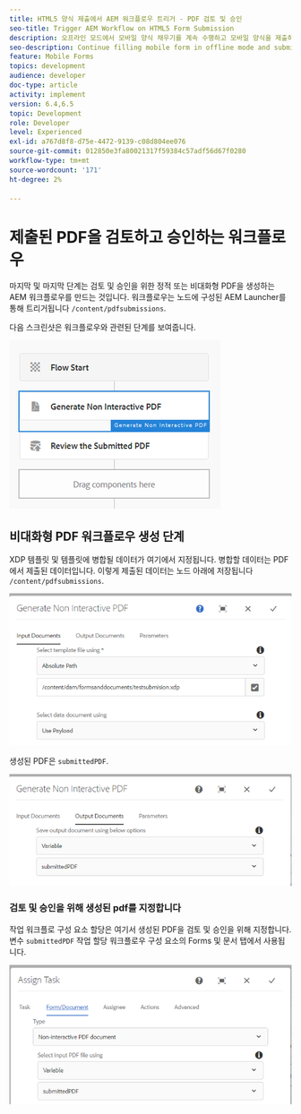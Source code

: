 ```yaml
---
title: HTML5 양식 제출에서 AEM 워크플로우 트리거 - PDF 검토 및 승인
seo-title: Trigger AEM Workflow on HTML5 Form Submission
description: 오프라인 모드에서 모바일 양식 채우기를 계속 수행하고 모바일 양식을 제출하여 AEM 워크플로우를 트리거합니다.
seo-description: Continue filling mobile form in offline mode and submit mobile form to trigger AEM workflow
feature: Mobile Forms
topics: development
audience: developer
doc-type: article
activity: implement
version: 6.4,6.5
topic: Development
role: Developer
level: Experienced
exl-id: a767d8f8-d75e-4472-9139-c08d804ee076
source-git-commit: 012850e3fa80021317f59384c57adf56d67f0280
workflow-type: tm+mt
source-wordcount: '171'
ht-degree: 2%

---
```


# 제출된 PDF을 검토하고 승인하는 워크플로우

마지막 및 마지막 단계는 검토 및 승인을 위한 정적 또는 비대화형 PDF을 생성하는 AEM 워크플로우를 만드는 것입니다. 워크플로우는 노드에 구성된 AEM Launcher를 통해 트리거됩니다 `/content/pdfsubmissions`.

다음 스크린샷은 워크플로우와 관련된 단계를 보여줍니다.

![workflow](assets/workflow.PNG)

## 비대화형 PDF 워크플로우 생성 단계

XDP 템플릿 및 템플릿에 병합될 데이터가 여기에서 지정됩니다. 병합할 데이터는 PDF에서 제출된 데이터입니다. 이렇게 제출된 데이터는 노드 아래에 저장됩니다 `/content/pdfsubmissions`.

![워크플로우](assets/generate-pdf1.PNG)

생성된 PDF은 `submittedPDF`.

![워크플로우](assets/generate-pdf2.PNG)

### 검토 및 승인을 위해 생성된 pdf를 지정합니다

작업 워크플로 구성 요소 할당은 여기서 생성된 PDF을 검토 및 승인을 위해 지정합니다. 변수 `submittedPDF` 작업 할당 워크플로우 구성 요소의 Forms 및 문서 탭에서 사용됩니다.

![워크플로우](assets/assign-task.PNG)
